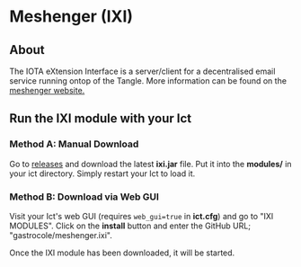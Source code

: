 # Meshenger (IXI)

## About

The IOTA eXtension Interface is a server/client for a decentralised email service running ontop of the Tangle. More information can be found on the [meshenger website.](meshenger.net)

## Run the IXI module with your Ict

### Method A: Manual Download

Go to [releases](../../releases) and download the latest **ixi.jar** file. Put it into the **modules/**
in your ict directory. Simply restart your Ict to load it.

### Method B: Download via Web GUI

Visit your Ict's web GUI (requires `web_gui=true` in **ict.cfg**) and go to "IXI MODULES". Click on the
**install** button and enter the GitHub URL; "gastrocole/meshenger.ixi".

Once the IXI module has been downloaded, it will be started.
